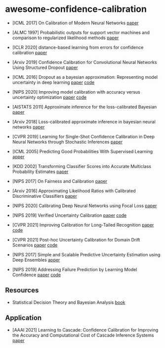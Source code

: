 # awesome-confidence-calibration

* [ICML 2017]  On Calibration of Modern Neural Networks [paper](https://arxiv.org/pdf/1706.04599.pdf)

* [ALMC 1997] Probabilistic outputs for support vector machines and comparison to regularized likelihood methods [paper](http://citeseer.ist.psu.edu/viewdoc/download;jsessionid=A375AE2C5B23A68414697D293F98B470?doi=10.1.1.41.1639&rep=rep1&type=pdf)

* [ICLR 2020] distance-based learning from errors for confidence calibration [paper](https://openreview.net/pdf?id=BJeB5hVtvB)

* [Arxiv 2019] Confidence Calibration for Convolutional Neural Networks Using Structured Dropout [paper](https://arxiv.org/pdf/1906.09551.pdf)

* [ICML 2016]  Dropout as a bayesian approximation: Representing model uncertainty in deep learning [paper](http://proceedings.mlr.press/v48/gal16.pdf) [code](https://github.com/yaringal/DropoutUncertaintyExps)

* [NIPS 2020] Improving model calibration with accuracy versus uncertainty optimization [paper](https://papers.nips.cc/paper/2020/file/d3d9446802a44259755d38e6d163e820-Paper.pdf) [code](https://github.com/IntelLabs/AVUC)

* [AISTATS 2011] Approximate inference for the loss-calibrated Bayesian [paper](http://proceedings.mlr.press/v15/lacoste_julien11a/lacoste_julien11a.pdf)

* [Arxiv 2018] Loss-calibrated approximate inference in bayesian neural networks [paper](https://arxiv.org/pdf/1805.03901.pdf)

* [CVPR 2019] Learning for Single-Shot Confidence Calibration in Deep Neural Networks through Stochastic Inferences [paper](https://openaccess.thecvf.com/content_CVPR_2019/papers/Seo_Learning_for_Single-Shot_Confidence_Calibration_in_Deep_Neural_Networks_Through_CVPR_2019_paper.pdf)

* [ICML 2005] Predicting Good Probabilities With Supervised Learning [apper](https://www.cs.cornell.edu/~alexn/papers/calibration.icml05.crc.rev3.pdf)

* [KDD 2002] Transforming Classifier Scores into Accurate Multiclass Probability Estimates [paper](https://citeseerx.ist.psu.edu/viewdoc/download?doi=10.1.1.13.7457&rep=rep1&type=pdf)

* [NIPS 2017] On Fairness and Calibration [paper](https://arxiv.org/pdf/1709.02012v2.pdf)

* [Arxiv 2016] Approximating Likelihood Ratios with Calibrated Discriminative Classifiers [paper](https://arxiv.org/pdf/1506.02169v2.pdf)

* [NIPS 2020] Calibrating Deep Neural Networks using Focal Loss [paper](https://arxiv.org/pdf/2002.09437v2.pdf)

* [NIPS 2019] Verified Uncertainty Calibration [paper](https://arxiv.org/pdf/1909.10155v2.pdf) [code](https://github.com/p-lambda/verified_calibration)

* [CVPR 2021] Improving Calibration for Long-Tailed Recognition [paper](https://openaccess.thecvf.com/content/CVPR2021/papers/Zhong_Improving_Calibration_for_Long-Tailed_Recognition_CVPR_2021_paper.pdf) [code](https://github.com/dvlab-research/MiSLAS)

* [CVPR 2021] Post-hoc Uncertainty Calibration for Domain Drift Scenarios [paper](https://openaccess.thecvf.com/content/CVPR2021/papers/Tomani_Post-Hoc_Uncertainty_Calibration_for_Domain_Drift_Scenarios_CVPR_2021_paper.pdf) [code](https://github.com/tochris/calibration-domain-drift)

* [NIPS 2017] Simple and Scalable Predictive Uncertainty Estimation using Deep Ensembles [apper](https://proceedings.neurips.cc/paper/2017/file/9ef2ed4b7fd2c810847ffa5fa85bce38-Paper.pdf)

* [NIPS 2019] Addressing Failure Prediction by Learning Model Confidence [paper](https://proceedings.neurips.cc/paper/2019/file/757f843a169cc678064d9530d12a1881-Paper.pdf) [code](https://github.com/valeoai/ConfidNet)


## Resources

* Statistical Decision Theory and Bayesian Analysis [book](https://link.springer.com/book/10.1007/978-1-4757-4286-2)

## Application

* [AAAI 2021] Learning to Cascade: Confidence Calibration for Improving the Accuracy and Computational Cost of Cascade Inference Systems [paper](https://ojs.aaai.org/index.php/AAAI/article/download/16900/16707)
